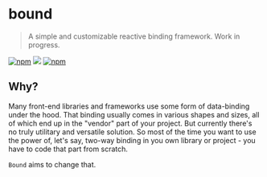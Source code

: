# bound
> A simple and customizable reactive binding framework. Work in progress.

[![npm](https://img.shields.io/npm/v/simple-bound.svg?style=flat-square)](https://www.npmjs.com/package/simple-bound)
[![](https://img.shields.io/badge/github-repo-lightgray.svg?style=flat-square)](https://github.com/KazanExpress/bound)
[![npm](https://img.shields.io/npm/dt/simple-bound.svg?style=flat-square)](https://www.npmjs.com/package/simple-bound)

## Why?

Many front-end libraries and frameworks use some form of data-binding under the hood. That binding usually comes in various shapes and sizes, all of which end up in the "vendor" part of your project. But currently there's no truly utilitary and versatile solution. So most of the time you want to use the power of, let's say, two-way binding in you own library or project - you have to code that part from scratch.

`Bound` aims to change that.
